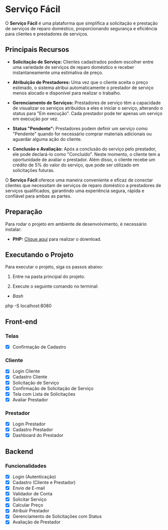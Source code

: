 # Serviço Fácil

O **Serviço Fácil** é uma plataforma que simplifica a solicitação e prestação de serviços de reparo doméstico, proporcionando segurança e eficiência para clientes e prestadores de serviços.

## Principais Recursos

- **Solicitação de Serviço:** Clientes cadastrados podem escolher entre uma variedade de serviços de reparo doméstico e receber instantaneamente uma estimativa de preço.

- **Atribuição de Prestadores:** Uma vez que o cliente aceita o preço estimado, o sistema atribui automaticamente o prestador de serviço menos alocado e disponível para realizar o trabalho.

- **Gerenciamento de Serviços:** Prestadores de serviço têm a capacidade de visualizar os serviços atribuídos a eles e iniciar o serviço, alterando o status para "Em execução". Cada prestador pode ter apenas um serviço em execução por vez.

- **Status "Pendente":** Prestadores podem definir um serviço como "Pendente" quando for necessário comprar materiais adicionais ou aguardar alguma ação do cliente.

- **Conclusão e Avaliação:** Após a conclusão do serviço pelo prestador, ele pode declará-lo como "Concluído". Neste momento, o cliente tem a oportunidade de avaliar o prestador. Além disso, o cliente recebe um crédito de 5% do valor do serviço, que pode ser utilizado em solicitações futuras.

O **Serviço Fácil** oferece uma maneira conveniente e eficaz de conectar clientes que necessitam de serviços de reparo doméstico a prestadores de serviços qualificados, garantindo uma experiência segura, rápida e confiável para ambas as partes.

## Preparação

Para rodar o projeto em ambiente de desenvolvimento, é necessário instalar:

- **PHP:** [Clique aqui](https://www.php.net/downloads.php) para realizar o download.


## Executando o Projeto

Para executar o projeto, siga os passos abaixo:

1. Entre na pasta principal do projeto.

2. Execute o seguinte comando no terminal:

- *Bash*

php -S localhost:8080


## Front-end

### Telas

- [x] Confirmação de Cadastro

### Cliente

- [x] Login Cliente
- [x] Cadastro Cliente
- [x] Solicitação de Serviço
- [x] Confirmação de Solicitação de Serviço
- [x] Tela com Lista de Solicitações
- [x] Avaliar Prestador

### Prestador

- [x] Login Prestador
- [x] Cadastro Prestador
- [x] Dashboard do Prestador

## Backend

### Funcionalidades

- [x] Login (Autenticação)
- [x] Cadastro (Cliente e Prestador)
- [x] Envio de E-mail
- [x] Validador de Conta
- [x] Solicitar Serviço
- [x] Calcular Preço
- [x] Atribuir Prestador
- [x] Gerenciamento de Solicitações com Status
- [x] Avaliação de Prestador
